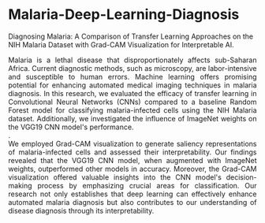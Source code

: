# Malaria-Deep-Learning-Diagnosis
Diagnosing Malaria: A Comparison of Transfer Learning Approaches on the NIH Malaria Dataset with Grad-CAM Visualization for Interpretable AI.

<div align="justify"> Malaria is a lethal disease that disproportionately affects sub-Saharan Africa. Current diagnostic
methods, such as microscopy, are labor-intensive and susceptible to human errors. Machine
learning offers promising potential for enhancing automated medical imaging techniques in
malaria diagnosis. In this research, we evaluated the efficacy of transfer learning in
Convolutional Neural Networks (CNNs) compared to a baseline Random Forest model for
classifying malaria-infected cells using the NIH Malaria dataset. Additionally, we investigated
the influence of ImageNet weights on the VGG19 CNN model's performance.</div> .

<div align="justify">We employed Grad-CAM visualization to generate saliency representations of malaria-infected cells and
assessed their interpretability. Our findings revealed that the VGG19 CNN model, when
augmented with ImageNet weights, outperformed other models in accuracy. Moreover, the
Grad-CAM visualization offered valuable insights into the CNN model's decision-making
process by emphasizing crucial areas for classification. Our research not only establishes that
deep learning can effectively enhance automated malaria diagnosis but also contributes to our
understanding of disease diagnosis through its interpretability.</div>
